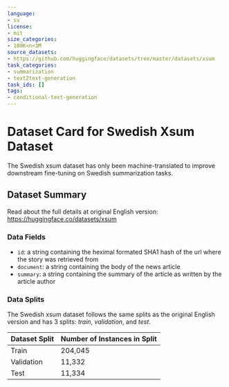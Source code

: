 ```yaml
---
language:
- sv
license:
- mit
size_categories:
- 100K<n<1M
source_datasets:
- https://github.com/huggingface/datasets/tree/master/datasets/xsum
task_categories:
- summarization
- text2text-generation
task_ids: []
tags:
- conditional-text-generation
---
```


# Dataset Card for Swedish Xsum Dataset
The Swedish xsum dataset has only been machine-translated to improve downstream fine-tuning on Swedish summarization tasks.
## Dataset Summary
Read about the full details at original English version: https://huggingface.co/datasets/xsum

### Data Fields
- `id`: a string containing the heximal formated SHA1 hash of the url where the story was retrieved from
- `document`: a string containing the body of the news article 
- `summary`: a string containing the summary of the article as written by the article author

### Data Splits
The Swedish xsum dataset follows the same splits as the original English version and has 3 splits: _train_, _validation_, and _test_.

| Dataset Split | Number of Instances in Split                |
| ------------- | ------------------------------------------- |
| Train         | 204,045                                    |
| Validation    | 11,332                                      |
| Test          | 11,334                                     |

